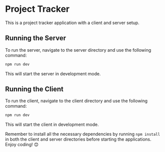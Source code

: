 # Project Tracker

This is a project tracker application with a client and server setup.

## Running the Server

To run the server, navigate to the server directory and use the following command:

```bash
npm run dev
```

This will start the server in development mode.

## Running the Client

To run the client, navigate to the client directory and use the following command:

```bash
npm run dev
```

This will start the client in development mode.

Remember to install all the necessary dependencies by running `npm install` in both the client and server directories before starting the applications. Enjoy coding! 😊
```